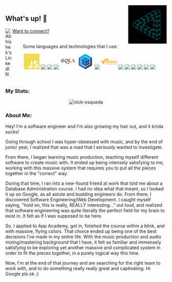 <img align="right" alt="GIF" src="https://github.com/nick-esqueda/nick-esqueda/blob/main/Ry6p.gif" width="120" height="120" />

## What's up! 👋

<a href="https://www.linkedin.com/in/nick-esqueda/">
  <img align="left" alt="Abhishek's LinkedIN" width="22px" src="https://raw.githubusercontent.com/peterthehan/peterthehan/master/assets/linkedin.svg" />
  Want to connect?
</a>
  
<br>  
<br>

<p align="center">Some languages and technologies that I use:</p>
<p align="center">
  
  <img src="https://github.com/devicons/devicon/blob/master/icons/javascript/javascript-plain.svg" style="width:50px;" />
  <img src="https://cdn.jsdelivr.net/gh/devicons/devicon/icons/python/python-original-wordmark.svg" style="width:50px;" />
  <img src="https://cdn.jsdelivr.net/gh/devicons/devicon/icons/react/react-original-wordmark.svg" style="width:50px;" />
  <img src="https://cdn.jsdelivr.net/gh/devicons/devicon/icons/redux/redux-original.svg" style="width:50px;" />
  <img src="https://github.com/devicons/devicon/blob/master/icons/sqlalchemy/sqlalchemy-original.svg" style="width:50px;" />
  <img src="https://github.com/devicons/devicon/blob/master/icons/sequelize/sequelize-original.svg" style="width:50px;" />
  <img src="https://cdn.jsdelivr.net/gh/devicons/devicon/icons/postgresql/postgresql-original-wordmark.svg" style="width:50px;" />
  <img src="https://github.com/devicons/devicon/blob/master/icons/amazonwebservices/amazonwebservices-plain-wordmark.svg" style="width:50px;" />
  <img src="https://cdn.jsdelivr.net/gh/devicons/devicon/icons/html5/html5-plain-wordmark.svg" style="width:50px;" />
  <img src="https://cdn.jsdelivr.net/gh/devicons/devicon/icons/css3/css3-plain-wordmark.svg" style="width:50px;" />
  <img src="https://cdn.jsdelivr.net/gh/devicons/devicon/icons/git/git-original.svg" style="width:50px;" />
  <img src="https://cdn.jsdelivr.net/gh/devicons/devicon/icons/vscode/vscode-original-wordmark.svg" style="width:50px;" />
  <img src="https://cdn.jsdelivr.net/gh/devicons/devicon/icons/heroku/heroku-plain-wordmark.svg" style="width:50px;" />
  <img src="https://cdn.jsdelivr.net/gh/devicons/devicon/icons/docker/docker-plain-wordmark.svg" style="width:50px;" />
</p>

<br>  


### My Stats:
  

<p align="center"><img src="https://github-readme-stats.vercel.app/api?username=nick-esqueda&show_icons=true&theme=tokyonight" alt="nick-esqueda" /></p>

  
### About Me:
Hey! I'm a software engineer and I'm also growing my hair out, and it kinda sucks!

Going through school I was hyper-obsessed with music, and by the end of junior year, I realized that was a road that I seriously wanted to investigate.

From there, I began learning music production, teaching myself different software to create music with. It ended up being intensely satisfying to me, working with this massive system that requires you to put all the pieces together in the "correct" way.

During that time, I ran into a new-found friend at work that told me about a Database Administration course. I had no idea what that meant, so I looked it up on Google, as all astute and budding engineers do. From there, I discovered Software Engineering/Web Development. I caught myself saying, "hold on, this is really, REALLY interesting..." out loud, and realized that software engineering was quite literally the perfect field for my brain to exist in. It felt as if I was supposed to be here.

So, I applied to App Academy, got in, finished the course within a blink, and with massive, flying colors. That choice ended up being one of the best decisions I've made in my entire life. With the music production and audio mixing/mastering background that I have, it felt so familiar and immensely satisfying to be exploring yet another massive and complicated system in order to fit the pieces together, in a purely logical way this time.

Now, I'm at the end of that journey and am searching for the right team to work with, and to do something really really great and captivating. Hi Google pls ok :)

  
